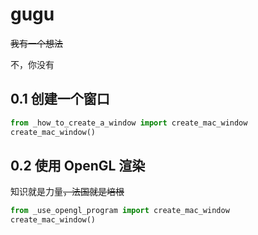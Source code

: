 # gugu
~~我有一个想法~~

不，你没有

## 0.1 创建一个窗口
```python
from _how_to_create_a_window import create_mac_window
create_mac_window()
```

## 0.2 使用 OpenGL 渲染
知识就是力量~~，法国就是培根~~
```python
from _use_opengl_program import create_mac_window
create_mac_window()
```
